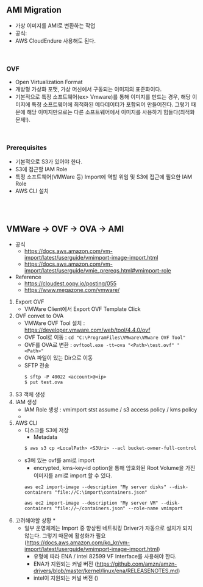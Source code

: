 ## AMI Migration
* 가상 이미지를 AMI로 변환하는 작업
* 공식: 
* AWS CloudEndure 사용해도 된다.
</br>

### OVF
* Open Virtualization Format
* 개방형 가상화 포맷, 가상 머신에서 구동되는 이미지의 표준화이다.
* 기본적으로 특정 소프트웨어(ex> Vmware)를 통해 이미지를 만드는 경우, 해당 이미지에 특정 소프트웨어에 최적화된 메타데이터가 포함되어 만들어진다. 그렇기 때문에 해당 이미지만으로는 다른 소프트웨어에서 이미지를 사용하기 힘들다(최적화 문제!).
</br>


### Prerequisites
* 기본적으로 S3가 있어야 한다.
* S3에 접근할 IAM Role
* 특정 소프트웨어(VMWare 등) Import에 역할 위임 및 S3에 접근에 필요한 IAM Role
* AWS CLI 설치
</br>
</br>


## VMWare -> OVF -> OVA -> AMI
* 공식
    * https://docs.aws.amazon.com/vm-import/latest/userguide/vmimport-image-import.html
    * https://docs.aws.amazon.com/vm-import/latest/userguide/vmie_prereqs.html#vmimport-role
* Reference
    * https://cloudest.oopy.io/posting/055
    * https://www.megazone.com/vmware/
1. Export OVF
    * VMWare Client에서 Export OVF Template Click
2. OVF convet to OVA
    * VMWare OVF Tool 설치 : https://developer.vmware.com/web/tool/4.4.0/ovf
    * OVF Tool로 이동 : ```cd "C:\ProgramFiles\VMware\VMware OVF Tool"```
    * OVF를 OVA로 변환 : ```ovftool.exe -tt=ova "<Path>\test.ovf" "<Path>"```
    * OVA 파일이 있는 Dir으로 이동
    * SFTP 전송
        ```
        $ sftp -P 40022 <account>@<ip>
        $ put test.ova
        ```
3. S3 객체 생성
4. IAM 생성
    * IAM Role 생성 : vmimport stst assume / s3 access policy / kms policy
    * 
5. AWS CLI
    * 디스크를 S3에 저장
        * Metadata 
        ```
        $ aws s3 cp <LocalPath> <S3Uri> --acl bucket-owner-full-control
        ```
    * s3에 있는 ovf를 ami로 import
        * encrypted, kms-key-id option을 통해 암호화된 Root Volume을 가진 이미지를 ami로 import 할 수 있다.
        ```
        aws ec2 import-image --description "My server disks" --disk-containers "file://C:\import\containers.json"

        aws ec2 import-image --description "My server VM" --disk-containers "file://~/containers.json" --role-name vmimport
        ```
6. 고려해야할 상황
    * 
    * 일부 운영체제는 Import 중 향상된 네트워킹 Driver가 자동으로 설치가 되지 않는다. 그렇기 때문에 활성화가 필요 (https://docs.aws.amazon.com/ko_kr/vm-import/latest/userguide/vmimport-image-import.html)
        * 유형에 따라 ENA / intel 82599 VF Interface를 사용해야 한다.
        * ENA가 지원되는 커널 버전 (https://github.com/amzn/amzn-drivers/blob/master/kernel/linux/ena/RELEASENOTES.md)
        * intel이 지원되는 커널 버전 ()
</br>